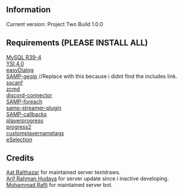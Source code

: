 ## Information     
Current version: Project Two Build 1.0.0 
  
## Requirements (PLEASE INSTALL ALL)
[MySQL R39-4](https://github.com/pBlueG/SA-MP-MySQL/releases/tag/R39-4)  
[YSI 4.0](https://github.com/pawn-lang/YSI-Includes/releases/tag/v4.0.0)  
[easyDialog](https://github.com/Awsomedude/easyDialog)  
[SAMP-geoip](https://github.com/Whitetigerswt/SAMP-geoip) //Replace with this because i didnt find the includes link.    
[sscanf](https://github.com/maddinat0r/sscanf/releases/tag/v2.8.3)   
[zcmd](https://github.com/Southclaws/zcmd)  
[discord-connector](https://github.com/maddinat0r/samp-discord-connector/releases/tag/v0.3.5)  
[SAMP-foreach](https://github.com/Y-Less/SAMP-foreach)  
[samp-streamer-plugin](https://github.com/samp-incognito/samp-streamer-plugin/releases)  
[SAMP-callbacks](https://github.com/emmet-jones/New-SA-MP-callbacks)  
[playerprogress](https://github.com/Southclaws/samp-progress/)  
[progress2](https://github.com/Southclaws/progress2)  
[customplayernametags](https://github.com/alextwothousand/customplayernametags)  
[eSelection](https://github.com/TommyB123/eSelection)  
  
## Credits  
[Aat Balthazar](https://www.youtube.com/channel/UCieN0vw4YGqMSk8q-WkJhVg) for maintained server textdraws.  
[Arif Rahman Hudaya](https://www.youtube.com/channel/UCsRRY0zu_yfARLAiSiq3AHw) for server update since i inactive developing.  
[Mohammad Rafli](https://github.com/zzckrian) for maintained server bot.  
